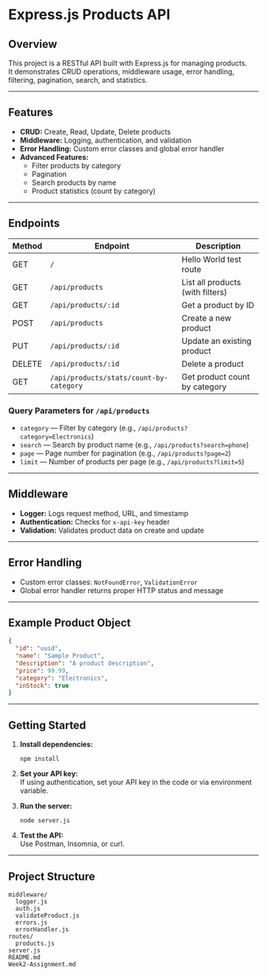 # Express.js Products API

## Overview

This project is a RESTful API built with Express.js for managing products.  
It demonstrates CRUD operations, middleware usage, error handling, filtering, pagination, search, and statistics.

---

## Features

- **CRUD:** Create, Read, Update, Delete products
- **Middleware:** Logging, authentication, and validation
- **Error Handling:** Custom error classes and global error handler
- **Advanced Features:**  
  - Filter products by category  
  - Pagination  
  - Search products by name  
  - Product statistics (count by category)

---

## Endpoints

| Method | Endpoint                              | Description                        |
|--------|---------------------------------------|------------------------------------|
| GET    | `/`                                   | Hello World test route             |
| GET    | `/api/products`                       | List all products (with filters)   |
| GET    | `/api/products/:id`                   | Get a product by ID                |
| POST   | `/api/products`                       | Create a new product               |
| PUT    | `/api/products/:id`                   | Update an existing product         |
| DELETE | `/api/products/:id`                   | Delete a product                   |
| GET    | `/api/products/stats/count-by-category` | Get product count by category    |

### Query Parameters for `/api/products`

- `category` — Filter by category (e.g., `/api/products?category=Electronics`)
- `search` — Search by product name (e.g., `/api/products?search=phone`)
- `page` — Page number for pagination (e.g., `/api/products?page=2`)
- `limit` — Number of products per page (e.g., `/api/products?limit=5`)

---

## Middleware

- **Logger:** Logs request method, URL, and timestamp
- **Authentication:** Checks for `x-api-key` header
- **Validation:** Validates product data on create and update

---

## Error Handling

- Custom error classes: `NotFoundError`, `ValidationError`
- Global error handler returns proper HTTP status and message

---

## Example Product Object

```json
{
  "id": "uuid",
  "name": "Sample Product",
  "description": "A product description",
  "price": 99.99,
  "category": "Electronics",
  "inStock": true
}
```

---

## Getting Started

1. **Install dependencies:**
   ```
   npm install
   ```

2. **Set your API key:**  
   If using authentication, set your API key in the code or via environment variable.

3. **Run the server:**
   ```
   node server.js
   ```

4. **Test the API:**  
   Use Postman, Insomnia, or curl.

---

## Project Structure

```
middleware/
  logger.js
  auth.js
  validateProduct.js
  errors.js
  errorHandler.js
routes/
  products.js
server.js
README.md
Week2-Assignment.md